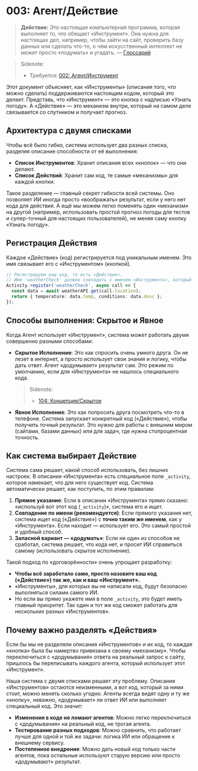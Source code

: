 # 003: Агент/Действие

> **Действие:** Это настоящая компьютерная программа, которая выполняет то, что обещает «Инструмент». Она нужна для настоящих дел, например, чтобы зайти на сайт, проверить базу данных или сделать что-то, о чём искусственный интеллект не может просто «подумать» и угадать. — [Глоссарий](./000_glossary.md)

> Sidenote:
>
> - Требуется: [002: Агент/Инструмент](./002_agent_tool.md)

Этот документ объясняет, как «Инструменты» (описания того, *что* можно сделать) поддерживаются настоящим кодом, который это делает. Представь, что «Инструмент» — это кнопка с надписью «Узнать погоду». А «Действие» — это механизм внутри, который на самом деле связывается со спутником и получает прогноз.

## Архитектура с двумя списками

Чтобы всё было гибко, система использует два разных списка, разделяя описание способности от её выполнения:

- **Список Инструментов**: Хранит описания всех «кнопок» — что они делают.
- **Список Действий**: Хранит сам код, те самые «механизмы» для каждой кнопки.

Такое разделение — главный секрет гибкости всей системы. Оно позволяет ИИ иногда просто «воображать» результат, если у него нет кода для действия. А ещё мы можем легко поменять один «механизм» на другой (например, использовать простой прогноз погоды для тестов и супер-точный для настоящих пользователей), не меняя саму кнопку «Узнать погоду».

## Регистрация Действия

Каждое «Действие» (код) регистрируется под уникальным именем. Это имя связывает его с «Инструментом» (кнопкой).

```typescript
// Регистрируем наш код, то есть «Действие».
// Имя 'weatherCheck' должно совпадать с именем «Инструмента», который он выполняет.
Activity.register('weatherCheck', async call => {
  const data = await weatherAPI.get(call.location);
  return { temperature: data.temp, conditions: data.desc };
});
```

## Способы выполнения: Скрытое и Явное

Когда Агент использует «Инструмент», система может работать двумя совершенно разными способами:

- **Скрытое Исполнение**: Это как спросить очень умного друга. Он не лезет в интернет, а просто использует свои знания и логику, чтобы дать ответ. Агент «додумывает» результат сам. Это режим по умолчанию, если для «Инструмента» не нашлось специального кода.
  > Sidenote:
  >
  > - [104: Концепция/Скрытое](./104_concept_latent.md)
- **Явное Исполнение**: Это как попросить друга посмотреть что-то в телефоне. Система запускает конкретный код («Действие»), чтобы получить точный результат. Это нужно для работы с внешним миром (сайтами, базами данных) или для задач, где нужна стопроцентная точность.

## Как система выбирает Действие

Система сама решает, какой способ использовать, без лишних настроек. В описании «Инструмента» есть специальное поле `_activity`, которое намекает, что для него существует код. Система автоматически решает, как поступить, по этим правилам:

1.  **Прямое указание**: Если в описании «Инструмента» прямо сказано: «используй вот этот код (`_activity`)», система его и ищет.
2.  **Совпадение по имени (рекомендуется)**: Если прямого указания нет, система ищет код («Действие») с **точно таким же именем**, как у «Инструмента». Если находит — использует его. Это самый простой и удобный способ.
3.  **Запасной вариант — «додумать»**: Если ни один из способов не сработал, система решает, что кода нет, и просит ИИ справиться самому (использовать скрытое исполнение).

Такой подход по «договорённости» очень упрощает разработку:

- **Чтобы всё заработало само, просто назовите ваш код («Действие») так же, как и ваш «Инструмент».**
- «Инструменты», для которых вы не написали код, будут безопасно выполняться силами самого ИИ.
- Но если вы прямо укажете имя в поле `_activity`, это будет иметь главный приоритет. Так один и тот же код сможет работать для нескольких разных «Инструментов».

## Почему важно разделять «Действия»

Если бы мы не разделяли описания «Инструментов» и их код, то каждая «кнопка» была бы намертво привязана к своему «механизму». Чтобы переключиться с «додумывания» ответа на реальный запрос к сайту, пришлось бы переписывать каждого агента, который использует этот «Инструмент».

Наша система с двумя списками решает эту проблему. Описания «Инструментов» остаются неизменными, а вот код, который за ними стоит, можно менять сколько угодно. Агенты всегда видят одну и ту же «кнопку», неважно, «додумывает» ли ответ ИИ или выполняет специальный код. Это значит:

- **Изменения в коде не ломают агентов**: Можно легко переключиться с «додумывания» на реальный код, не трогая агента.
- **Тестирование разных подходов**: Можно сравнить, что работает лучше для одной и той же задачи: логика ИИ или обращение к внешнему сервису.
- **Постепенное внедрение**: Можно дать новый код только части агентов, пока остальные используют старую версию или просто «додумывают» результат.